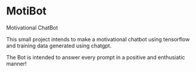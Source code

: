# MotiBot
 Motivational ChatBot


This small project intends to make a motivational chatbot using tensorflow and training data generated using chatgpt.

The Bot is intended to answer every prompt in a positive and enthusiatic manner!